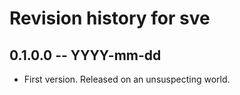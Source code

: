 # Revision history for sve

## 0.1.0.0 -- YYYY-mm-dd

* First version. Released on an unsuspecting world.
